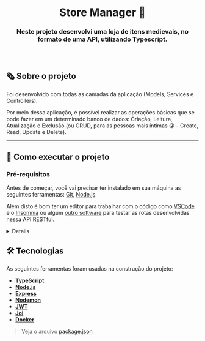 <h1 align="center">Store Manager 🏪</h1>

<h3 align="center">Neste projeto desenvolvi uma loja de itens medievais, no formato de uma API, utilizando Typescript.<h3/>

<br/>

## 🗞️ Sobre o projeto

Foi desenvolvido com todas as camadas da aplicação (Models, Services e Controllers).

Por meio dessa aplicação, é possível realizar as operações básicas que se pode fazer em um determinado banco de dados: Criação, Leitura, Atualização e Exclusão (ou CRUD, para as pessoas mais íntimas 😜 - Create, Read, Update e Delete).

---
## 🚀 Como executar o projeto

### Pré-requisitos

Antes de começar, você vai precisar ter instalado em sua máquina as seguintes ferramentas:
[Git](https://git-scm.com), [Node.js](https://nodejs.org/en/).

Além disto é bom ter um editor para trabalhar com o código como [VSCode](https://code.visualstudio.com/) e o [Insomnia](https://insomnia.rest/) ou algum [outro software](https://www.postman.com/) para testar as rotas desenvolvidas nessa API RESTful.
<details>

```bash

# Clone este repositório
git clone git@github.com:kauamaximino/trybesmith.git

# Acesse a pasta do projeto no terminal/cmd
cd trybesmith

# Instale as dependências
npm install

# Inicie o banco de dados com o Docker
docker compose up -d

# Execute a aplicação em modo de desenvolvimento
npm run debug

# O servidor inciará na porta:3000 - acesse http://localhost:3000  

```
</details>

## 🛠 Tecnologias

As seguintes ferramentas foram usadas na construção do projeto:
-  **[TypeScript](https://www.typescriptlang.org/)**
-  **[Node.js](https://nodejs.org/en/)**
-  **[Express](https://expressjs.com/pt-br/)**
-  **[Nodemon](https://www.npmjs.com/package/nodemon)**
-  **[JWT](https://jwt.io/)**
-  **[Joi](https://www.npmjs.com/package/joi)**
-  **[Docker](https://docker.com)**

> Veja o arquivo  [package.json](https://github.com/kauamaximino/trybesmith/blob/main/package.json)
